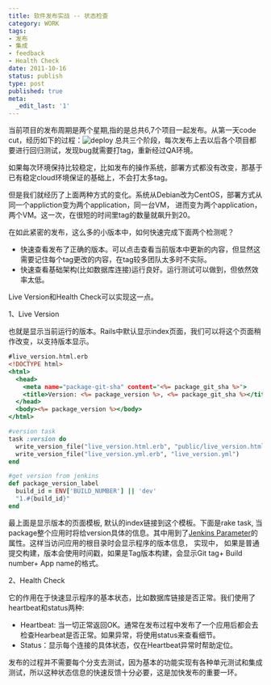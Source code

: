 ```yaml
---
title: 软件发布实战 -- 状态检查
category: WORK
tags:
- 发布
- 集成
- feedback
- Health Check
date: 2011-10-16
status: publish
type: post
published: true
meta:
  _edit_last: '1'
---
```

当前项目的发布周期是两个星期,指的是总共6,7个项目一起发布。从第一天code cut，经历如下的过程：![deploy](deploy.png)
总共三个阶段，每次发布上去以后各个项目都要进行回归测试，发现bug就需要打tag，重新经过QA环境。

如果每次环境保持比较稳定，比如发布的操作系统，部署方式都没有改变，那基于已有稳定cloud环境保证的基础上，不会打太多tag。

但是我们就经历了上面两种方式的变化。系统从Debian改为CentOS，部署方式从同一个appliction变为两个application，同一台VM， 进而变为两个application，两个VM。这一次，在很短的时间里tag的数量就飙升到20。

在如此紧密的发布，这么多的小版本中，如何快速完成下面两个检测呢？

* 快速查看发布了正确的版本。可以点击查看当前版本中更新的内容，但显然这需要记住每个tag更改的内容，在tag较多团队太多时不实际。</li>
* 快速查看基础架构(比如数据库连接)运行良好。运行测试可以做到，但依然效率太低。</li>

Live Version和Health Check可以实现这一点。

1、Live Version

也就是显示当前运行的版本。Rails中默认显示index页面，我们可以将这个页面稍作改变，以支持版本显示。

```rhtml
#live_version.html.erb
<!DOCTYPE html>
<html>
  <head>
    <meta name="package-git-sha" content="<%= package_git_sha %>">
    <title>Version: <%= package_version %>, <%= package_git_sha %></title>
  </head>
  <body><%= package_version %></body>
</html>
```

```ruby
#version task
task :version do
  write_version_file("live_version.html.erb", "public/live_version.html")
  write_version_file("live_version.yml.erb", "live_version.yml")
end

#get version from jenkins
def package_version_label
  build_id = ENV['BUILD_NUMBER'] || 'dev'
  "1.#{build_id}"
end
```

最上面是显示版本的页面模板, 默认的index链接到这个模板。下面是rake task, 当package整个应用时将给version具体的信息。其中用到了[Jenkins Parameter](https://wiki.jenkins-ci.org/display/JENKINS/Parameterized+Build)的属性。这样当访问应用的根目录时会显示程序的版本信息， 实现中， 如果是普通提交构建，版本会使用时间戳，如果是Tag版本构建，会显示Git tag+ Build number+ App name的格式。

2、Health Check

它的作用在于快速显示程序的基本状态，比如数据库链接是否正常。我们使用了heartbeat和status两种:
* Heartbeat: 当一切正常返回OK。通常在发布过程中发布了一个应用后都会去检查Hearbeat是否正常。如果异常，将使用status来查看细节。
* Status：显示每个连接的具体状态，仅在Heartbeat异常时帮助定位。

发布的过程并不需要每个分支去测试，因为基本的功能实现有各种单元测试和集成测试，所以这种状态信息的快速反馈十分必要，这是加快发布的重要一环。